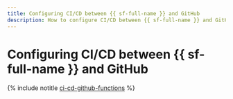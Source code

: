 ```yaml
---
title: Configuring CI/CD between {{ sf-full-name }} and GitHub
description: How to configure CI/CD between {{ sf-full-name }} and GitHub.
---
```


# Configuring CI/CD between {{ sf-full-name }} and GitHub

{% include notitle [ci-cd-github-functions](../../_tutorials/serverless/ci-cd-github-functions.md) %}